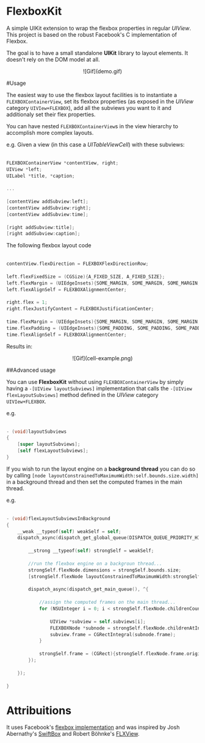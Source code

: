 # FlexboxKit
A simple UIKit extension to wrap the flexbox properties in regular *UIView*. This project is based on the robust Facebook's C implementation of Flexbox.

The goal is to have a small standalone **UIKit** library to layout elements. It doesn't rely on the DOM model at all.


<p align="center">
![Gif](demo.gif)



#Usage

The easiest way to use the flexbox layout facilities is to instantiate a `FLEXBOXContainerView`, set its flexbox properties (as exposed in the *UIView* category `UIVIew+FLEXBOX`), add all the 
subviews you want to it and additionaly set their flex properties.

You can have nested `FLEXBOXContainerView`s in the view hierarchy to accomplish more complex layouts.

e.g. Given a view (in this case a *UITableViewCell*) with these subviews:

```Objective-C

FLEXBOXContainerView *contentView, right;
UIView *left;
UILabel *title, *caption;

...

[contentView addSubview:left];
[contentView addSubview:right];
[contentView addSubview:time];

[right addSubview:title];
[right addSubview:caption];

``` 

The following flexbox layout code

```Objective-C

contentView.flexDirection = FLEXBOXFlexDirectionRow;

left.flexFixedSize = (CGSize){A_FIXED_SIZE, A_FIXED_SIZE};
left.flexMargin = (UIEdgeInsets){SOME_MARGIN, SOME_MARGIN, SOME_MARGIN, SOME_MARGIN};
left.flexAlignSelf = FLEXBOXAlignmentCenter;

right.flex = 1;
right.flexJustifyContent = FLEXBOXJustificationCenter;

time.flexMargin = (UIEdgeInsets){SOME_MARGIN, SOME_MARGIN, SOME_MARGIN, SOME_MARGIN};
time.flexPadding = (UIEdgeInsets){SOME_PADDING, SOME_PADDING, SOME_PADDING, SOME_PADDING};
time.flexAlignSelf = FLEXBOXAlignmentCenter;

``` 
Results in:

<p align="center">
![Gif](cell-example.png)

##Advanced usage

You can use **FlexboxKit** without using `FLEXBOXContainerView` by simply having a `-[UIView layoutSubviews]` implementation that calls the `-[UIView flexLayoutSubviews]` method defined in the *UIView* category `UIVIew+FLEXBOX`.

e.g.

```Objective-C

- (void)layoutSubviews
{
    [super layoutSubviews];
    [self flexLayoutSubviews];
}


``` 

If you wish to run the layout engine on a **background thread** you can do so by calling 
`[node layoutConstrainedToMaximumWidth:self.bounds.size.width]` in a background thread and then set the computed frames in the main thread.

e.g.

```Objective-C

- (void)flexLayoutSubviewsInBackground
{
    __weak __typeof(self) weakSelf = self;
    dispatch_async(dispatch_get_global_queue(DISPATCH_QUEUE_PRIORITY_HIGH, 0), ^{
        
        __strong __typeof(self) strongSelf = weakSelf;

        //run the flexbox engine on a backgroun thread...
        strongSelf.flexNode.dimensions = strongSelf.bounds.size;
        [strongSelf.flexNode layoutConstrainedToMaximumWidth:strongSelf.bounds.size.width];
        
        dispatch_async(dispatch_get_main_queue(), ^{
            
            //assign the computed frames on the main thread...
            for (NSUInteger i = 0; i < strongSelf.flexNode.childrenCountBlock(); i++) {
                
                UIView *subview = self.subviews[i];
                FLEXBOXNode *subnode = strongSelf.flexNode.childrenAtIndexBlock(i);
                subview.frame = CGRectIntegral(subnode.frame);
            }
            
            strongSelf.frame = (CGRect){strongSelf.flexNode.frame.origin, strongSelf.flexNode.frame.size};
        });
        
    });

}

``` 


# Attribuitions 
It uses Facebook's [flexbox implementation][css-layout] and was inspired by Josh Abernathy's
[SwiftBox] and Robert Böhnke's [FLXView].

[css-layout]: https://github.com/facebook/css-layout
[swiftbox]: https://github.com/joshaber/SwiftBox
[flxview]: https://github.com/robb/FLXView
